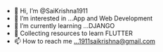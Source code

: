 - 👋 Hi, I’m @SaiKrishna1911
- 👀 I’m interested in ...App and Web Development
- 🌱 I’m currently learning ...DJANGO
- 🤩 Collecting resources to learn FLUTTER
- 📫 How to reach me ...1911saikrishna@gmail.com

<!---
SaiKrishna1911/SaiKrishna1911 is a ✨ special ✨ repository because its `README.md` (this file) appears on your GitHub profile.
You can click the Preview link to take a look at your changes.
--->
